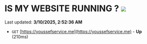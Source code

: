 # IS MY WEBSITE RUNNING ? [![](https://img.shields.io/static/v1?label=Sponsor&message=%E2%9D%A4&logo=GitHub&color=%23fe8e86)](https://github.com/sponsors/Youssef-Lehmam)

Last updated: **3/10/2025, 2:52:36 AM**

- `GET` [https://youssefservice.me](https://youssefservice.me) - **Up** (210ms)
